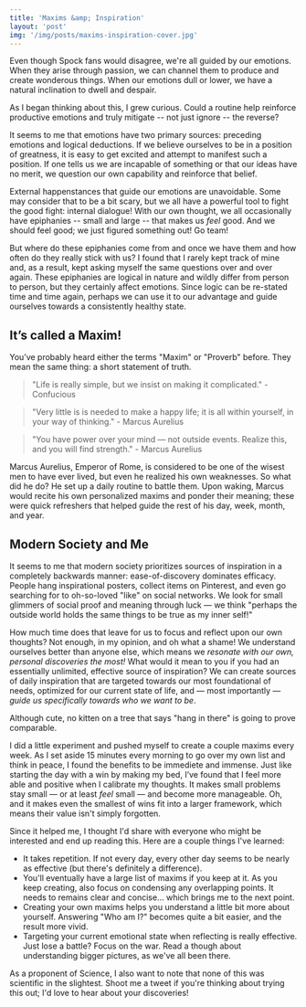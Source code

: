 ```yaml
---
title: 'Maxims &amp; Inspiration'
layout: 'post'
img: '/img/posts/maxims-inspiration-cover.jpg'
---
```


Even though Spock fans would disagree, we're all guided by our emotions. When they arise through passion, we can channel them to produce and create wonderous things. When our emotions dull or lower, we have a natural inclination to dwell and despair.

As I began thinking about this, I grew curious. Could a routine help reinforce productive emotions and truly mitigate -- not just ignore -- the reverse?

It seems to me that emotions have two primary sources: preceding emotions and logical deductions. If we believe ourselves to be in a position of greatness, it is easy to get excited and attempt to manifest such a position. If one tells us we are incapable of something or that our ideas have no merit, we question our own capability and reinforce that belief.

External happenstances that guide our emotions are unavoidable. Some may consider that to be a bit scary, but we all have a powerful tool to fight the good fight: internal dialogue! With our own thought, we all occasionally have epiphanies -- small and large -- that makes us *feel* good. And we should feel good; we just figured something out! Go team!

But where do these epiphanies come from and once we have them and how often do they really stick with us? I found that I rarely kept track of mine and, as a result, kept asking myself the same questions over and over again. These epiphanies are logical in nature and wildly differ from person to person, but they certainly affect emotions. Since logic can be re-stated time and time again, perhaps we can use it to our advantage and guide ourselves towards a consistently healthy state.

It’s called a Maxim!
--------------------

You’ve probably heard either the terms "Maxim" or "Proverb" before. They mean the same thing: a short statement of truth.

> "Life is really simple, but we insist on making it complicated." - Confucious

> "Very little is is needed to make a happy life; it is all within yourself, in your way of thinking." - Marcus Aurelius

> "You have power over your mind — not outside events. Realize this, and you will find strength." - Marcus Aurelius

Marcus Aurelius, Emperor of Rome, is considered to be one of the wisest men to have ever lived, but even he realized his own weaknesses. So what did he do? He set up a daily routine to battle them. Upon waking, Marcus would recite his own personalized maxims and ponder their meaning; these were quick refreshers that helped guide the rest of his day, week, month, and year.

Modern Society and Me
---------------------

It seems to me that modern society prioritizes sources of inspiration in a completely backwards manner: ease-of-discovery dominates efficacy. People hang inspirational posters, collect items on Pinterest, and even go searching for to oh-so-loved "like" on social networks. We look for small glimmers of social proof and meaning through luck — we think "perhaps the outside world holds the same things to be true as my inner self!"

How much time does that leave for us to focus and reflect upon our own thoughts? Not enough, in my opinion, and oh what a shame! We understand ourselves better than anyone else, which means we *resonate with our own, personal discoveries the most!* What would it mean to you if you had an essentially unlimited, effective source of inspiration? We can create sources of daily inspiration that are targeted towards our most foundational of needs, optimized for our current state of life, and — most importantly — *guide us specifically towards who we want to be*.

Although cute, no kitten on a tree that says "hang in there" is going to prove comparable.

I did a little experiment and pushed myself to create a couple maxims every week. As I set aside 15 minutes every morning to go over my own list and think in peace, I found the benefits to be immediete and immense. Just like starting the day with a win by making my bed, I’ve found that I feel more able and positive when I calibrate my thoughts. It makes small problems stay small — or at least *feel* small — and become more manageable. Oh, and it makes even the smallest of wins fit into a larger framework, which means their value isn't simply forgotten.

Since it helped me, I thought I'd share with everyone who might be interested and end up reading this. Here are a couple things I've learned:

+ It takes repetition. If not every day, every other day seems to be nearly as effective (but there's definitely a difference).
+ You'll eventually have a large list of maxims if you keep at it. As you keep creating, also focus on condensing any overlapping points. It needs to remains clear and concise... which brings me to the next point.
+ Creating your own maxims helps you understand a little bit more about yourself. Answering "Who am I?" becomes quite a bit easier, and the result more vivid.
+ Targeting your current emotional state when reflecting is really effective. Just lose a battle? Focus on the war. Read a though about understanding bigger pictures, as we've all been there.

As a proponent of Science, I also want to note that none of this was scientific in the slightest. Shoot me a tweet if you're thinking about trying this out; I'd love to hear about your discoveries!
